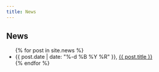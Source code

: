 ```yaml
---
title: News
---
```


## News

<ul>
  {% for post in site.news %}
    <li>
      {{ post.date | date: "%-d %B %Y %R" }}, <a href="{{ post.url }}">{{ post.title }}</a> 
    </li>
  {% endfor %}
</ul>
